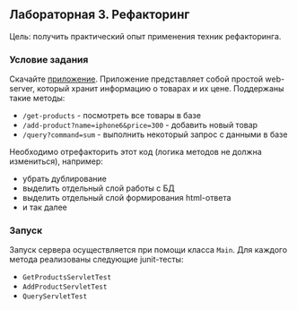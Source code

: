 ## Лабораторная 3. Рефакторинг

Цель: получить практический опыт применения техник рефакторинга.

### Условие задания

Скачайте [приложение](https://github.com/akirakozov/software-design/tree/master/java/refactoring). Приложение представляет собой простой web-server, который хранит информацию о товарах и их цене. Поддержаны такие методы:
* `/get-products` - посмотреть все товары в базе
* `/add-product?name=iphone6&price=300` - добавить новый товар
* `/query?command=sum` - выполнить некоторый запрос с данными в базе

Необходимо отрефакторить этот код (логика методов не должна измениться), например:

- убрать дублирование
- выделить отдельный слой работы с БД
- выделить отдельный слой формирования html-ответа
- и так далее

### Запуск

Запуск сервера осуществляется при помощи класса `Main`. Для каждого метода реализованы следующие junit-тесты:
* `GetProductsServletTest`
* `AddProductServletTest`
* `QueryServletTest`